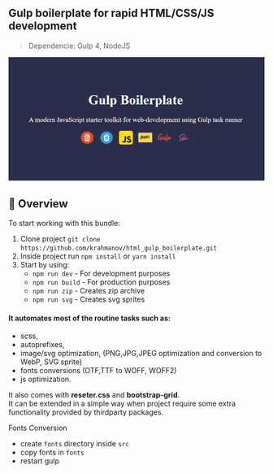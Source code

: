 ## Gulp boilerplate for rapid HTML/CSS/JS development

> Dependencie: Gulp 4, NodeJS

![header](./src/img/screenshoot.png?raw=true)

## :tada: Overview

To start working with this bundle:

1. Clone project `git clone https://github.com/krahmanov/html_gulp_boilerplate.git`
2. Inside project run `npm install` or `yarn install`
3. Start by using:
   - `npm run dev` - For development purposes
   - `npm run build` - For production purposes
   - `npm run zip` - Creates zip archive
   - `npm run svg` - Creates svg sprites

#### It automates most of the routine tasks such as:

- scss,
- autoprefixes,
- image/svg optimization, (PNG,JPG,JPEG optimization and conversion to WebP, SVG sprite)
- fonts conversions (OTF,TTF to WOFF, WOFF2)
- js optimization.

It also comes with <b>reseter.css</b> and <b>bootstrap-grid</b>. </br>
It can be extended in a simple way when project require some extra functionality provided by thirdparty packages.

Fonts Conversion

- create `fonts` directory inside `src`
- copy fonts in `fonts`
- restart gulp

<br/>
